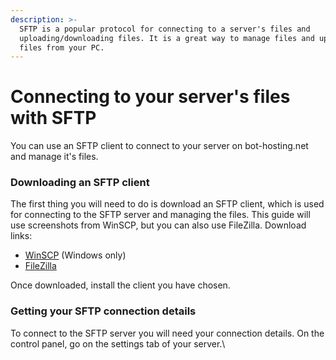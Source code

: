 ```yaml
---
description: >-
  SFTP is a popular protocol for connecting to a server's files and
  uploading/downloading files. It is a great way to manage files and upload your
  files from your PC.
---
```


# Connecting to your server's files with SFTP

You can use an SFTP client to connect to your server on bot-hosting.net and manage it's files.

### Downloading an SFTP client <a href="#downloading-an-sftp-client" id="downloading-an-sftp-client"></a>

The first thing you will need to do is download an SFTP client, which is used for connecting to the SFTP server and managing the files. This guide will use screenshots from WinSCP, but you can also use FileZilla. Download links:

* [WinSCP](https://winscp.net/eng/download.php) (Windows only)
* [FileZilla](https://filezilla-project.org/download.php?type=client)

Once downloaded, install the client you have chosen.

### Getting your SFTP connection details <a href="#getting-your-sftp-connection-details" id="getting-your-sftp-connection-details"></a>

To connect to the SFTP server you will need your connection details. On the control panel, go on the settings tab of your server.\

